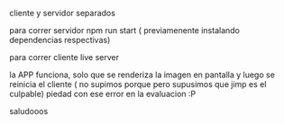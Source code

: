 cliente y servidor separados

para correr servidor
npm run start ( previamenente instalando dependencias respectivas)


para correr cliente 
live server

la APP funciona, solo que se renderiza la imagen en pantalla y luego se reinicia el cliente ( no supimos porque pero supusimos que jimp es el culpable)
piedad con ese error en la evaluacion :P

saludooos